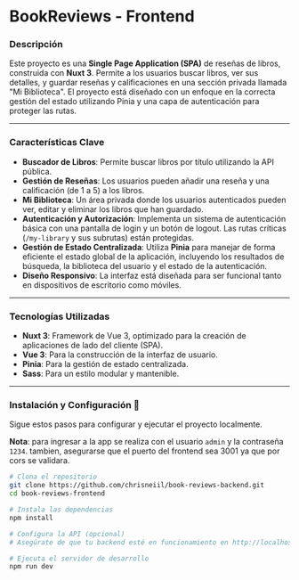 # BookReviews - Frontend

### Descripción
Este proyecto es una **Single Page Application (SPA)** de reseñas de libros, construida con **Nuxt 3**. Permite a los usuarios buscar libros, ver sus detalles, y guardar reseñas y calificaciones en una sección privada llamada "Mi Biblioteca". El proyecto está diseñado con un enfoque en la correcta gestión del estado utilizando Pinia y una capa de autenticación para proteger las rutas.

---

### Características Clave

- **Buscador de Libros**: Permite buscar libros por título utilizando la API pública.
- **Gestión de Reseñas**: Los usuarios pueden añadir una reseña y una calificación (de 1 a 5) a los libros.
- **Mi Biblioteca**: Un área privada donde los usuarios autenticados pueden ver, editar y eliminar los libros que han guardado.
- **Autenticación y Autorización**: Implementa un sistema de autenticación básica con una pantalla de login y un botón de logout. Las rutas críticas (`/my-library` y sus subrutas) están protegidas.
- **Gestión de Estado Centralizada**: Utiliza **Pinia** para manejar de forma eficiente el estado global de la aplicación, incluyendo los resultados de búsqueda, la biblioteca del usuario y el estado de la autenticación.
- **Diseño Responsivo**: La interfaz está diseñada para ser funcional tanto en dispositivos de escritorio como móviles.

---

### Tecnologías Utilizadas

- **Nuxt 3**: Framework de Vue 3, optimizado para la creación de aplicaciones de lado del cliente (SPA).
- **Vue 3**: Para la construcción de la interfaz de usuario.
- **Pinia**: Para la gestión de estado centralizada.
- **Sass**: Para un estilo modular y mantenible.

---

### Instalación y Configuración 🚀

Sigue estos pasos para configurar y ejecutar el proyecto localmente.

**Nota**:  para ingresar a la app se realiza con el usuario `admin` y la contraseña `1234`.
tambien, asegurarse que el puerto del frontend sea 3001 ya que por cors se validara.
```bash
# Clona el repositorio
git clone https://github.com/chrisneiil/book-reviews-backend.git
cd book-reviews-frontend

# Instala las dependencias
npm install

# Configura la API (opcional)
# Asegúrate de que tu backend esté en funcionamiento en http://localhost:3000

# Ejecuta el servidor de desarrollo
npm run dev